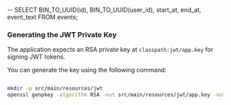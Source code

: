 -- SELECT BIN_TO_UUID(id), BIN_TO_UUID(user_id), start_at, end_at, event_text FROM events;

### Generating the JWT Private Key

The application expects an RSA private key at `classpath:jwt/app.key` for signing JWT tokens.

You can generate the key using the following command:

```bash

mkdir -p src/main/resources/jwt
openssl genpkey -algorithm RSA -out src/main/resources/jwt/app.key -outform PEM
```